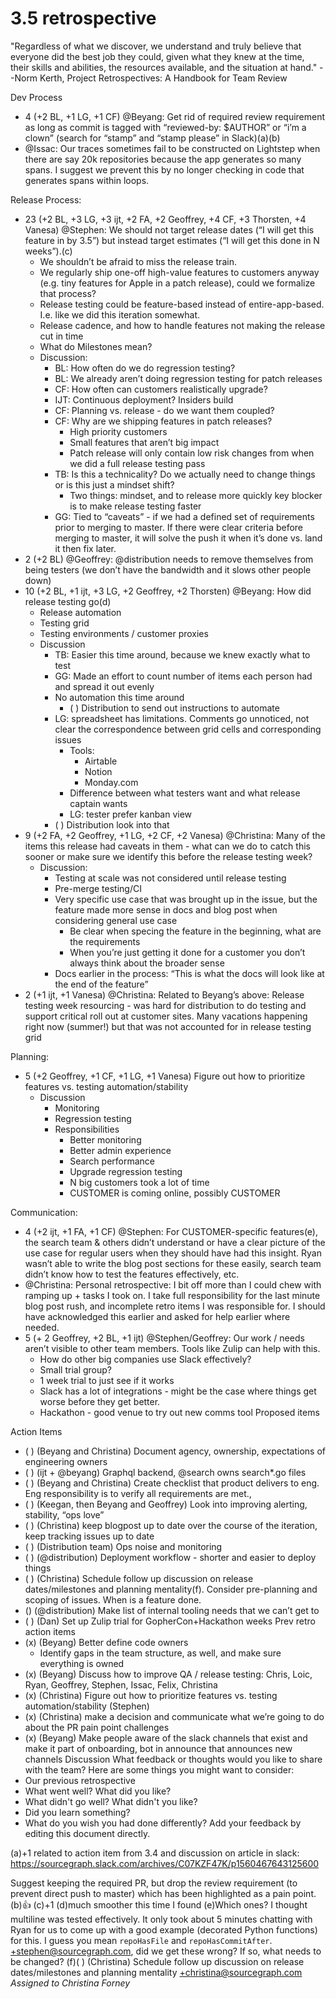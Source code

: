 # 3.5 retrospective

"Regardless of what we discover, we understand and truly believe that everyone did the best job they could, given what they knew at the time, their skills and abilities, the resources available, and the situation at hand."
--Norm Kerth, Project Retrospectives: A Handbook for Team Review


Dev Process
* 4 (+2 BL, +1 LG, +1 CF) @Beyang: Get rid of required review requirement as long as commit is tagged with “reviewed-by: $AUTHOR” or “i’m a clown” (search for “stamp” and “stamp please” in Slack)(a)(b)
* @Issac: Our traces sometimes fail to be constructed on Lightstep when there are say 20k repositories because the app generates so many spans. I suggest we prevent this by no longer checking in code that generates spans within loops.


Release Process: 
* 23 (+2 BL, +3 LG, +3 ijt, +2 FA, +2 Geoffrey, +4 CF, +3 Thorsten, +4 Vanesa) @Stephen: We should not target release dates (“I will get this feature in by 3.5”) but instead target estimates (“I will get this done in N weeks”).(c)
   * We shouldn’t be afraid to miss the release train.
   * We regularly ship one-off high-value features to customers anyway (e.g. tiny features for Apple in a patch release), could we formalize that process?
   * Release testing could be feature-based instead of entire-app-based. I.e. like we did this iteration somewhat.
   * Release cadence, and how to handle features not making the release cut in time
   * What do Milestones mean?
   * Discussion:
      * BL: How often do we do regression testing?
      * BL: We already aren’t doing regression testing for patch releases
      * CF: How often can customers realistically upgrade?
      * IJT: Continuous deployment? Insiders build
      * CF: Planning vs. release - do we want them coupled?
      * CF: Why are we shipping features in patch releases?
         * High priority customers
         * Small features that aren’t big impact
         * Patch release will only contain low risk changes from when we did a full release testing pass
      * TB: Is this a technicality? Do we actually need to change things or is this just a mindset shift? 
         * Two things: mindset, and to release more quickly key blocker is to make release testing faster
      * GG: Tied to “caveats” - if we had a defined set of requirements prior to merging to master. If there were clear criteria before merging to master, it will solve the push it when it’s done vs. land it then fix later.
* 2 (+2 BL) @Geoffrey: @distribution needs to remove themselves from being testers (we don’t have the bandwidth and it slows other people down)
* 10 (+2 BL, +1 ijt, +3 LG, +2 Geoffrey, +2 Thorsten) @Beyang: How did release testing go(d)
   * Release automation
   * Testing grid
   * Testing environments / customer proxies
   * Discussion
      * TB: Easier this time around, because we knew exactly what to test
      * GG: Made an effort to count number of items each person had and spread it out evenly
      * No automation this time around
         * ( ) Distribution to send out instructions to automate
      * LG: spreadsheet has limitations. Comments go unnoticed, not clear the correspondence between grid cells and corresponding issues
         * Tools:
            * Airtable
            * Notion
            * Monday.com
         * Difference between what testers want and what release captain wants
         * LG: tester prefer kanban view
      * ( ) Distribution look into that
* 9 (+2 FA, +2 Geoffrey, +1 LG, +2 CF, +2 Vanesa) @Christina: Many of the items this release had caveats in them - what can we do to catch this sooner or make sure we identify this before the release testing week?
   * Discussion:
      * Testing at scale was not considered until release testing
      * Pre-merge testing/CI
      * Very specific use case that was brought up in the issue, but the feature made more sense in docs and blog post when considering general use case
         * Be clear when specing the feature in the beginning, what are the requirements
         * When you’re just getting it done for a customer you don’t always think about the broader sense
      * Docs earlier in the process: “This is what the docs will look like at the end of the feature”
* 2 (+1 ijt, +1 Vanesa) @Christina: Related to Beyang’s above: Release testing week resourcing - was hard for distribution to do testing and support critical roll out at customer sites. Many vacations happening right now (summer!) but that was not accounted for in release testing grid


Planning:
* 5 (+2 Geoffrey, +1 CF, +1 LG, +1 Vanesa) Figure out how to prioritize features vs. testing automation/stability
   * Discussion
      * Monitoring
      * Regression testing
      * Responsibilities
         * Better monitoring
         * Better admin experience
         * Search performance
         * Upgrade regression testing
         * N big customers took a lot of time
         * CUSTOMER is coming online, possibly CUSTOMER


Communication:
* 4 (+2 ijt, +1 FA, +1 CF) @Stephen: For CUSTOMER-specific features(e), the search team & others didn’t understand or have a clear picture of the use case for regular users when they should have had this insight. Ryan wasn’t able to write the blog post sections for these easily, search team didn’t know how to test the features effectively, etc.
* @Christina: Personal retrospective: I bit off more than I could chew with ramping up + tasks I took on. I take full responsibility for the last minute blog post rush, and incomplete retro items I was responsible for. I should have acknowledged this earlier and asked for help earlier where needed.
* 5 (+ 2 Geoffrey, +2 BL, +1 ijt) @Stephen/Geoffrey: Our work / needs aren’t visible to other team members. Tools like Zulip can help with this. 
   * How do other big companies use Slack effectively?
   * Small trial group?
   * 1 week trial to just see if it works
   * Slack has a lot of integrations - might be the case where things get worse before they get better.
   * Hackathon - good venue to try out new comms tool
Proposed items


Action Items
* ( ) (Beyang and Christina) Document agency, ownership, expectations of engineering owners
* ( ) (ijt + @beyang) Graphql backend, @search owns search*.go files
* ( ) (Beyang and Christina) Create checklist that product delivers to eng. Eng responsibility is to verify all requirements are met., 
* ( ) (Keegan, then Beyang and Geoffrey) Look into improving alerting, stability, “ops love”
* ( ) (Christina) keep blogpost up to date over the course of the iteration, keep tracking issues up to date
* ( ) (Distribution team) Ops noise and monitoring
* ( ) (@distribution) Deployment workflow - shorter and easier to deploy things
* ( ) (Christina) Schedule follow up discussion on release dates/milestones and planning mentality(f). Consider pre-planning and scoping of issues. When is a feature done.
* () (@distribution) Make list of internal tooling needs that we can’t get to
* ( ) (Dan) Set up Zulip trial for GopherCon+Hackathon weeks
Prev retro action items
* (x) (Beyang) Better define code owners
   * Identify gaps in the team structure, as well, and make sure everything is owned
* (x) (Beyang) Discuss how to improve QA / release testing: Chris, Loic, Ryan, Geoffrey, Stephen, Issac, Felix, Christina
* (x) (Christina) Figure out how to prioritize features vs. testing automation/stability (Stephen)
* (x) (Christina) make a decision and communicate what we’re going to do about the PR pain point challenges
* (x) (Beyang) Make people aware of the slack channels that exist and make it part of onboarding, bot in announce that announces new channels
Discussion
What feedback or thoughts would you like to share with the team? Here are some things you might want to consider:
* Our previous retrospective
* What went well? What did you like?
* What didn't go well? What didn't you like?
* Did you learn something?
* What do you wish you had done differently?
Add your feedback by editing this document directly.


(a)+1 related to action item from 3.4 and discussion on article in slack: https://sourcegraph.slack.com/archives/C07KZF47K/p1560467643125600


Suggest keeping the required PR, but drop the review requirement (to prevent direct push to master) which has been highlighted as a pain point.
(b):+1:
(c)+1
(d)much smoother this time I found
(e)Which ones? I thought multiline was tested effectively. It only took about 5 minutes chatting with Ryan for us to come up with a good example (decorated Python functions) for this. I guess you mean `repoHasFile` and `repoHasCommitAfter`. +stephen@sourcegraph.com, did we get these wrong? If so, what needs to be changed?
(f)( ) (Christina) Schedule follow up discussion on release dates/milestones and planning mentality +christina@sourcegraph.com
_Assigned to Christina Forney_
